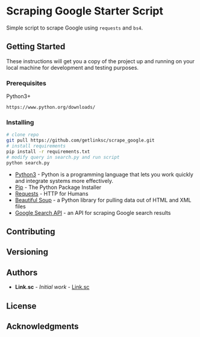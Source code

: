 # Scraping Google Starter Script

Simple script to scrape Google using `requests` and `bs4`.

## Getting Started

These instructions will get you a copy of the project up and running on your local machine for development and testing purposes.

### Prerequisites

Python3+ 

```
https://www.python.org/downloads/
```

### Installing

```bash
# clone repo
git pull https://github.com/getlinksc/scrape_google.git
# install requirements
pip install -r requirements.txt
# modify query in search.py and run script
python search.py
```

* [Python3](https://www.python.org/) - Python is a programming language that lets you work quickly
and integrate systems more effectively.
* [Pip](https://pip.pypa.io/en/stable/) - The Python Package Installer
* [Requests](https://requests.readthedocs.io/en/master/) - HTTP for Humans
* [Beautiful Soup](https://requests.readthedocs.io/en/master/) - a Python library for pulling data out of HTML and XML files
* [Google Search API](https://rapidapi.com/apigeek/api/google-search3) - an API for scraping Google search results

## Contributing

## Versioning

## Authors

* **Link.sc** - *Initial work* - [Link.sc](https://github.com/getlinksc/)

## License

## Acknowledgments

